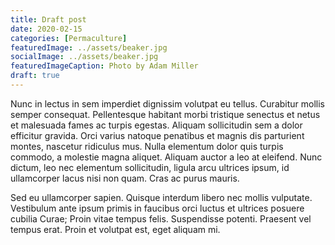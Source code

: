 ```yaml
---
title: Draft post
date: 2020-02-15
categories: [Permaculture]
featuredImage: ../assets/beaker.jpg
socialImage: ../assets/beaker.jpg
featuredImageCaption: Photo by Adam Miller
draft: true
---
```


Nunc in lectus in sem imperdiet dignissim volutpat eu tellus. Curabitur mollis semper consequat. Pellentesque habitant morbi tristique senectus et netus et malesuada fames ac turpis egestas. Aliquam sollicitudin sem a dolor efficitur gravida. Orci varius natoque penatibus et magnis dis parturient montes, nascetur ridiculus mus. Nulla elementum dolor quis turpis commodo, a molestie magna aliquet. Aliquam auctor a leo at eleifend. Nunc dictum, leo nec elementum sollicitudin, ligula arcu ultrices ipsum, id ullamcorper lacus nisi non quam. Cras ac purus mauris.

Sed eu ullamcorper sapien. Quisque interdum libero nec mollis vulputate. Vestibulum ante ipsum primis in faucibus orci luctus et ultrices posuere cubilia Curae; Proin vitae tempus felis. Suspendisse potenti. Praesent vel tempus erat. Proin et volutpat est, eget aliquam mi.